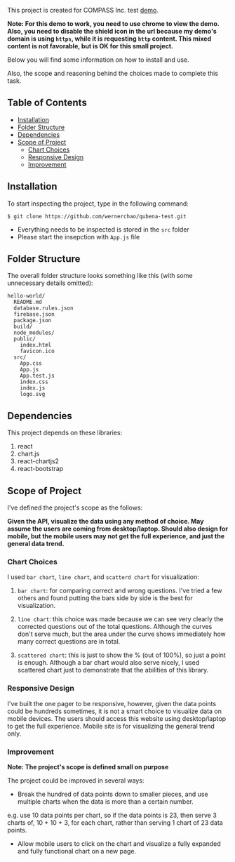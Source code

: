 This project is created for COMPASS Inc. test [demo](https://qubena-test.firebaseapp.com/).

**Note: For this demo to work, you need to use chrome to view the demo.
Also, you need to disable the shield icon in the url because my demo's domain
is using `https`, while it is requesting `http` content. This mixed content
is not favorable, but is OK for this small project.**

Below you will find some information on how to install and use.

Also, the scope and reasoning behind the choices made to complete this task.

## Table of Contents

- [Installation](#installation)
- [Folder Structure](#folder-structure)
- [Dependencies](#dependencies)
- [Scope of Project](#scope-of-project)
  - [Chart Choices](#chart-choices)
  - [Responsive Design](#responsive-design)
  - [Improvement](#improvement)

## Installation

To start inspecting the project, type in the following command:

```
$ git clone https://github.com/wernerchao/qubena-test.git
```

* Everything needs to be inspected is stored in the `src` folder
* Please start the insepction with `App.js` file



## Folder Structure

The overall folder structure looks something like 
this (with some unnecessary details omitted):

```
hello-world/
  README.md
  database.rules.json
  firebase.json
  package.json
  build/
  node_modules/
  public/
    index.html
    favicon.ico
  src/
    App.css
    App.js
    App.test.js
    index.css
    index.js
    logo.svg
```

## Dependencies

This project depends on these libraries:

1. react
2. chart.js
3. react-chartjs2
4. react-bootstrap

## Scope of Project

I've defined the project's scope as the follows:

**Given the API, visualize the data using any 
method of choice. May assume the users are 
coming from desktop/laptop. Should also design for mobile, but
the mobile users may not get the full experience, and just the general 
data trend.**

### Chart Choices

I used `bar chart`, `line chart`, and `scatterd chart` for visualization:

1. `bar chart`: for comparing correct and wrong questions. I've tried a 
few others and found putting the bars side by side is the best for visualization.

2. `line chart`: this choice was made because we can see very clearly the corrected
questions out of the total questions. Although the curves don't serve much, but
the area under the curve shows immediately how many correct questions are in total.

3. `scattered chart`: this is just to show the % (out of 100%), so just a point 
is enough. Although a bar chart would also serve nicely, I used scattered chart just to demonstrate 
that the abilities of this library.

### Responsive Design

I've built the one pager to be responsive, 
however, given the data points could be 
hundreds sometimes, it is not a smart choice to 
visualize data on mobile devices. The users should 
access this website using desktop/laptop to get 
the full experience. Mobile site is for visualizing 
the general trend only.


### Improvement

**Note: The project's scope is defined small on purpose**

The project could be improved in several ways:
* Break the hundred of data points down to smaller pieces, and use multiple 
charts when the data is more than a certain number.

e.g. use 10 data points per chart, so if the data points is 23, 
then serve 3 charts of, 10 + 10 + 3, for each chart, rather than serving 1 chart of 23 data points.
* Allow mobile users to click on the chart and visualize a fully expanded 
and fully functional chart on a new page.
